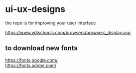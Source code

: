 # ui-ux-designs
the repo is for improving your user interface 



https://www.w3schools.com/browsers/browsers_display.asp

## to download new fonts 
https://fonts.google.com/  \
https://fonts.adobe.com/
